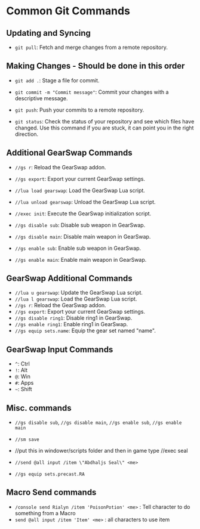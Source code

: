 # Common Git Commands

## Updating and Syncing

- `git pull`: Fetch and merge changes from a remote repository.

## Making Changes - Should be done in this order

- `git add .`: Stage a file for commit.
- `git commit -m "Commit message"`: Commit your changes with a descriptive message.
- `git push`: Push your commits to a remote repository.

- `git status`: Check the status of your repository and see which files have changed. Use this command if you are stuck, it can point you in the right direction.

## Additional GearSwap Commands

- `//gs r`: Reload the GearSwap addon.
- `//gs export`: Export your current GearSwap settings.
- `//lua load gearswap`: Load the GearSwap Lua script.
- `//lua unload gearswap`: Unload the GearSwap Lua script.
- `//exec init`: Execute the GearSwap initialization script.

- `//gs disable sub`: Disable sub weapon in GearSwap.
- `//gs disable main`: Disable main weapon in GearSwap.
- `//gs enable sub`: Enable sub weapon in GearSwap.
- `//gs enable main`: Enable main weapon in GearSwap.

## GearSwap Additional Commands

- `//lua u gearswap`: Update the GearSwap Lua script.
- `//lua l gearswap`: Load the GearSwap Lua script.
- `//gs r`: Reload the GearSwap addon.
- `//gs export`: Export your current GearSwap settings.
- `//gs disable ring1`: Disable ring1 in GearSwap.
- `//gs enable ring1`: Enable ring1 in GearSwap.
- `//gs equip sets.name`: Equip the gear set named "name".

## GearSwap Input Commands

- `^`: Ctrl
- `!`: Alt
- `@`: Win
- `#`: Apps
- `~`: Shift

## Misc. commands

- `//gs disable sub`, `//gs disable main`, `//gs enable sub`, `//gs enable main`
- `//sm save`
- //put this in windower/scripts folder and then in game type //exec seal
- `//send @all input /item \"Abdhaljs Seal\" <me>`

- `//gs equip sets.precast.RA`

## Macro Send commands

- `/console send Rialyn /item 'PoisonPotion' <me>` : Tell character to do something from a Macro
- `send @all input /item 'Item' <me>` : all characters to use item
